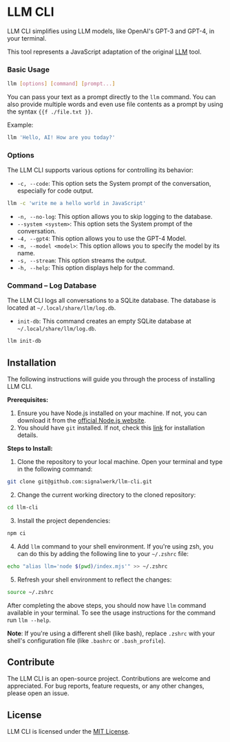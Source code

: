 # LLM CLI

LLM CLI simplifies using LLM models, like OpenAI's GPT-3 and GPT-4, in your terminal.

This tool represents a JavaScript adaptation of the original [LLM](https://github.com/simonw/llm) tool.

### Basic Usage

```bash
llm [options] [command] [prompt...]
```

You can pass your text as a prompt directly to the `llm` command. You can also provide multiple words and even use file contents as a prompt by using the syntax `{{f ./file.txt }}`.

Example:

```bash
llm 'Hello, AI! How are you today?'
```

### Options

The LLM CLI supports various options for controlling its behavior:

- `-c, --code`: This option sets the System prompt of the conversation, especially for code output.

```bash
llm -c 'write me a hello world in JavaScript'
```

- `-n, --no-log`: This option allows you to skip logging to the database.
- `--system <system>`: This option sets the System prompt of the conversation.
- `-4, --gpt4`: This option allows you to use the GPT-4 Model.
- `-m, --model <model>`: This option allows you to specify the model by its name.
- `-s, --stream`: This option streams the output.
- `-h, --help`: This option displays help for the command.

### Command – Log Database

The LLM CLI logs all conversations to a SQLite database. The database is located at `~/.local/share/llm/log.db`.

- `init-db`: This command creates an empty SQLite database at `~/.local/share/llm/log.db`.

```bash
llm init-db
```

## Installation

The following instructions will guide you through the process of installing LLM CLI.

**Prerequisites:**

1. Ensure you have Node.js installed on your machine. If not, you can download it from the [official Node.js website](https://nodejs.org).
2. You should have `git` installed. If not, check this [link](https://git-scm.com/book/en/v2/Getting-Started-Installing-Git) for installation details.

**Steps to Install:**

1. Clone the repository to your local machine. Open your terminal and type in the following command:

```bash
git clone git@github.com:signalwerk/llm-cli.git
```

2. Change the current working directory to the cloned repository:

```bash
cd llm-cli
```

3. Install the project dependencies:

```bash
npm ci
```

4. Add `llm` command to your shell environment. If you're using zsh, you can do this by adding the following line to your `~/.zshrc` file:

```bash
echo "alias llm='node $(pwd)/index.mjs'" >> ~/.zshrc
```

5. Refresh your shell environment to reflect the changes:

```bash
source ~/.zshrc
```

After completing the above steps, you should now have `llm` command available in your terminal.
To see the usage instructions for the command run `llm --help`.

**Note**: If you're using a different shell (like bash), replace `.zshrc` with your shell's configuration file (like `.bashrc` or `.bash_profile`).

## Contribute

The LLM CLI is an open-source project. Contributions are welcome and appreciated. For bug reports, feature requests, or any other changes, please open an issue.

## License

LLM CLI is licensed under the [MIT License](https://opensource.org/license/mit/).

